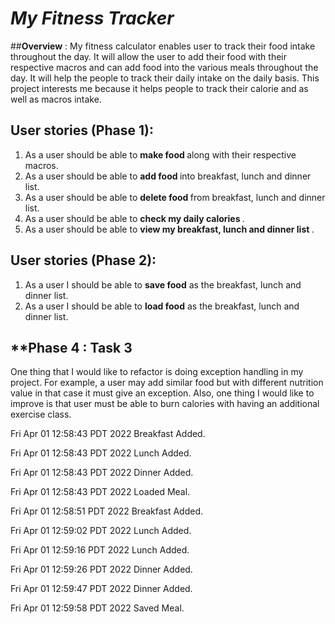 # *My Fitness Tracker*

##**Overview** :
 My fitness calculator enables user to track their food intake throughout the day. It will allow the user to add 
their food with their respective macros and can add food into the various meals throughout the day. It will help the
people to track their daily intake on the daily basis. This project interests me because it helps people 
 to track their calorie and as well as macros intake.




## **User stories (Phase 1)**:
<ol>
<li>As a user should be able to <strong> make food </strong> along with their respective macros. </li>
<li>As a user should be able to <strong> add food </strong> into breakfast, lunch and dinner list. </li>
<li> As a user should be able to <strong> delete food </strong> from breakfast, lunch and dinner list. </li>
<li>As a user should be able to <strong> check my daily calories </strong>.</li>
<li>As a user should be able to <strong> view my breakfast, lunch and dinner list </strong>.</li>
</ol>

## **User stories (Phase 2)**:
<ol>
<li>As a user I should be able to <strong>save food</strong> as the breakfast, lunch and dinner list.</li>
<li>As a user I should be able to <strong>load food</strong> as the breakfast, lunch and dinner list.</li>
</ol>


## **Phase 4 : Task 3
One thing that I would like to refactor is doing exception handling in my project. For example, a user may add similar
food but with different nutrition value in that case it must give an exception. Also, one thing I would like to improve 
is that user must be able to burn calories with having an additional exercise class.

Fri Apr 01 12:58:43 PDT 2022
Breakfast Added.

Fri Apr 01 12:58:43 PDT 2022
Lunch Added.

Fri Apr 01 12:58:43 PDT 2022
Dinner Added.

Fri Apr 01 12:58:43 PDT 2022
Loaded Meal.

Fri Apr 01 12:58:51 PDT 2022
Breakfast Added.

Fri Apr 01 12:59:02 PDT 2022
Lunch Added.

Fri Apr 01 12:59:16 PDT 2022
Lunch Added.

Fri Apr 01 12:59:26 PDT 2022
Dinner Added.

Fri Apr 01 12:59:47 PDT 2022
Dinner Added.

Fri Apr 01 12:59:58 PDT 2022
Saved Meal.


